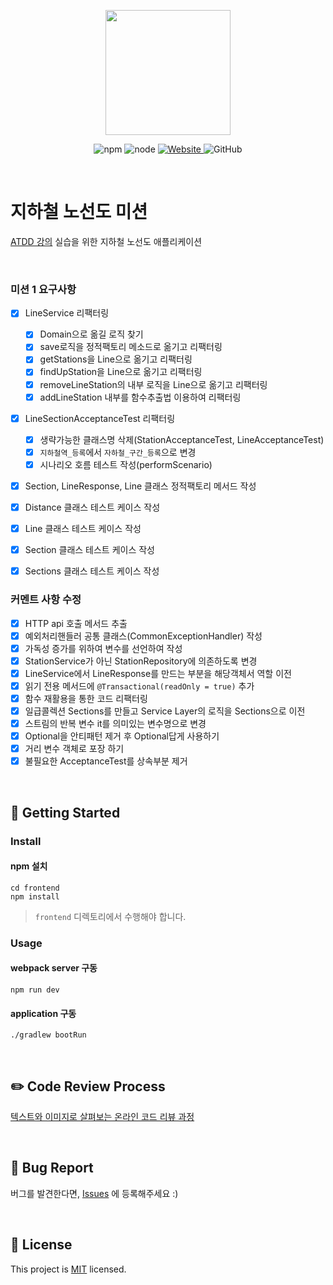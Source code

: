 <p align="center">
    <img width="200px;" src="https://raw.githubusercontent.com/woowacourse/atdd-subway-admin-frontend/master/images/main_logo.png"/>
</p>
<p align="center">
  <img alt="npm" src="https://img.shields.io/badge/npm-%3E%3D%205.5.0-blue">
  <img alt="node" src="https://img.shields.io/badge/node-%3E%3D%209.3.0-blue">
  <a href="https://edu.nextstep.camp/c/R89PYi5H" alt="nextstep atdd">
    <img alt="Website" src="https://img.shields.io/website?url=https%3A%2F%2Fedu.nextstep.camp%2Fc%2FR89PYi5H">
  </a>
  <img alt="GitHub" src="https://img.shields.io/github/license/next-step/atdd-subway-service">
</p>

<br>

# 지하철 노선도 미션
[ATDD 강의](https://edu.nextstep.camp/c/R89PYi5H) 실습을 위한 지하철 노선도 애플리케이션

<br>

### 미션 1 요구사항
- [X] LineService 리팩터링
  - [X] Domain으로 옮길 로직 찾기
  - [X] save로직을 정적팩토리 메소드로 옮기고 리팩터링 
  - [X] getStations을 Line으로 옮기고 리팩터링 
  - [X] findUpStation을 Line으로 옮기고 리팩터링
  - [X] removeLineStation의 내부 로직을 Line으로 옮기고 리팩터링
  - [X] addLineStation 내부를 함수추출법 이용하여 리팩터링

- [X] LineSectionAcceptanceTest 리팩터링
  - [X] 생략가능한 클래스명 삭제(StationAcceptanceTest, LineAcceptanceTest)
  - [X] `지하철역_등록`에서 `자하철_구간_등록`으로 변경
  - [X] 시나리오 호름 테스트 작성(performScenario)

- [X] Section, LineResponse, Line 클래스 정적팩토리 메서드 작성

- [X] Distance 클래스 테스트 케이스 작성
- [X] Line 클래스 테스트 케이스 작성
- [X] Section 클래스 테스트 케이스 작성
- [X] Sections 클래스 테스트 케이스 작성

### 커멘트 사항 수정
- [X] HTTP api 호출 메서드 추출
- [X] 예외처리핸들러 공통 클래스(CommonExceptionHandler) 작성
- [X] 가독성 증가를 위하여 변수를 선언하여 작성
- [X] StationService가 아닌 StationRepository에 의존하도록 변경
- [X] LineService에서 LineResponse를 만드는 부분을 해당객체서 역할 이전
- [X] 읽기 전용 메서드에 `@Transactional(readOnly = true)` 추가
- [X] 함수 재활용을 통한 코드 리팩터링
- [X] 일급콜렉션 Sections를 만들고 Service Layer의 로직을 Sections으로 이전
- [X] 스트림의 반복 변수 it를 의미있는 변수명으로 변경
- [X] Optional을 안티패턴 제거 후 Optional답게 사용하기
- [X] 거리 변수 객체로 포장 하기 
- [X] 불필요한 AcceptanceTest를 상속부분 제거

<br>

## 🚀 Getting Started

### Install
#### npm 설치
```
cd frontend
npm install
```
> `frontend` 디렉토리에서 수행해야 합니다.

### Usage
#### webpack server 구동
```
npm run dev
```
#### application 구동
```
./gradlew bootRun
```
<br>

## ✏️ Code Review Process
[텍스트와 이미지로 살펴보는 온라인 코드 리뷰 과정](https://github.com/next-step/nextstep-docs/tree/master/codereview)

<br>

## 🐞 Bug Report

버그를 발견한다면, [Issues](https://github.com/next-step/atdd-subway-service/issues) 에 등록해주세요 :)

<br>

## 📝 License

This project is [MIT](https://github.com/next-step/atdd-subway-service/blob/master/LICENSE.md) licensed.
